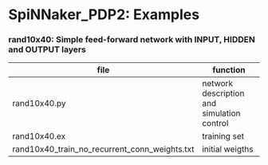 SpiNNaker_PDP2: Examples
========================

### rand10x40: Simple feed-forward network with INPUT, HIDDEN and OUTPUT layers

file                                          | function
----------------------------------------------|-------------------------------------------
rand10x40.py                                  | network description and simulation control
rand10x40.ex                                  | training set
rand10x40_train_no_recurrent_conn_weights.txt | initial weigths
